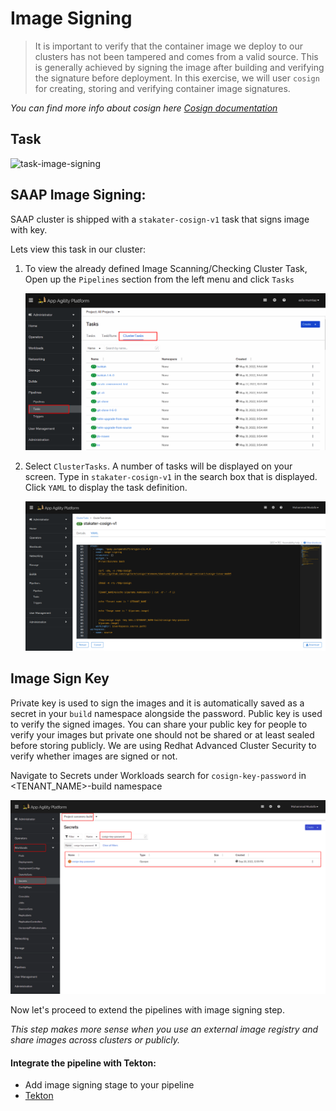 # Image Signing

> It is important to verify that the container image we deploy to our clusters has not been tampered and comes from a valid source. This is generally achieved by signing the image after building and verifying the signature before deployment. In this exercise, we will user `cosign` for creating, storing and verifying container image signatures.

_You can find more info about cosign here <span style="color:blue;">[Cosign documentation](https://docs.sigstore.dev/cosign/overview/)_</span>

## Task

![task-image-signing](./images/task-image-signing.png)

## SAAP Image Signing:

SAAP cluster is shipped with a `stakater-cosign-v1` task that signs image with key.

Lets view this task in our cluster:

1. To view the already defined Image Scanning/Checking Cluster Task, Open up the `Pipelines` section from the left menu and click `Tasks`

   ![cluster-tasks](./images/cluster-tasks.png)
    
2. Select `ClusterTasks`. A number of tasks will be displayed on your screen. Type in `stakater-cosign-v1` in the search box that is displayed. Click `YAML` to display the task definition.

    ![stakater-cosign](./images/stakater-cosign-yaml.png)


## Image Sign Key

Private key is used to sign the images and it is automatically saved as a secret in your `build` namespace alongside the password. Public key is used to verify the signed images. You can share your public key for people to verify your images but private one should not be shared or at least sealed before storing publicly. We are using Redhat Advanced Cluster Security to verify whether images are signed or not.   

Navigate to Secrets under Workloads search for `cosign-key-password` in <TENANT_NAME>-build namespace

![cosign-secret](images/cosign-secret.png)

Now let's proceed to extend the pipelines with image signing step.

_This step makes more sense when you use an external image registry and share images across clusters or publicly._

#### Integrate the pipeline with Tekton:

- Add image signing stage to your pipeline
- <span style="color:blue;">[Tekton](8b-tekton.md)</span> 

